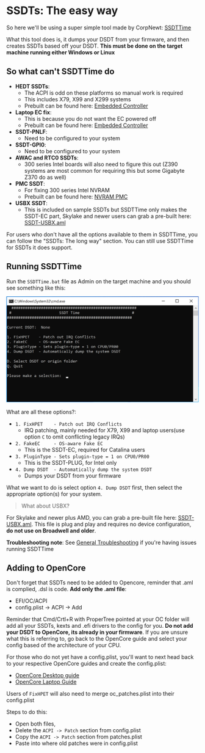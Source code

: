 # SSDTs: The easy way

So here we'll be using a super simple tool made by CorpNewt: [SSDTTime](https://github.com/corpnewt/SSDTTime)

What this tool does is, it dumps your DSDT from your firmware, and then creates SSDTs based off your DSDT. **This must be done on the target machine running either Windows or Linux**

## So what **can't** SSDTTime do

* **HEDT SSDTs**:
  * The ACPI is odd on these platforms so manual work is required
  * This includes X79, X99 and X299 systems
  * Prebuilt can be found here: [Embedded Controller](/Universal/ec-fix.md)
* **Laptop EC fix**:
  * This is because you do not want the EC powered off
  * Prebuilt can be found here: [Embedded Controller](/Universal/ec-fix.md)
* **SSDT-PNLF**:
  * Need to be configured to your system
* **SSDT-GPI0**:
  * Need to be configured to your system
* **AWAC and RTC0 SSDTs**:
  * 300 series Intel boards will also need to figure this out (Z390 systems are most common for requiring this but some Gigabyte Z370 do as well)
* **PMC SSDT**:
  * For fixing 300 series Intel NVRAM
  * Prebuilt can be found here: [NVRAM PMC](/Universal/nvram.md)
* **USBX SSDT**:
  * This is included on sample SSDTs but SSDTTime only makes the SSDT-EC part, Skylake and newer users can grab a pre-built here: [SSDT-USBX.aml](https://github.com/dortania/USB-Map-Guide/blob/master/extra-files/SSDT-USBX.aml)

For users who don't have all the options available to them in SSDTTime, you can follow the "SSDTs: The long way" section. You can still use SSDTTime for SSDTs it does support.

## Running SSDTTime

Run the `SSDTTime.bat` file as Admin on the target machine and you should see something like this:

![](/images/ssdt-easy-md/ssdttime.png)

What are all these options?:

* `1. FixHPET    - Patch out IRQ Conflicts`
  * IRQ patching, mainly needed for X79, X99 and laptop users(use option `C` to omit conflicting legacy IRQs)
* `2. FakeEC     - OS-aware Fake EC`
  * This is the SSDT-EC, required for Catalina users
* `3. PluginType - Sets plugin-type = 1 on CPU0/PR00`
  * This is the SSDT-PLUG, for Intel only
* `4. Dump DSDT  - Automatically dump the system DSDT`
  * Dumps your DSDT from your firmware

What we want to do is select option `4. Dump DSDT` first, then select the appropriate option(s) for your system.

> What about USBX?

For Skylake and newer plus AMD, you can grab a pre-built file here: [SSDT-USBX.aml](https://github.com/dortania/USB-Map-Guide/blob/master/extra-files/SSDT-USBX.aml). This file is plug and play and requires no device configuration, **do not use on Broadwell and older**.

**Troubleshooting note**: See [General Troubleshooting](https://dortania.github.io/OpenCore-Desktop-Guide/troubleshooting/troubleshooting.html) if you're having issues running SSDTTime

## Adding to OpenCore

Don't forget that SSDTs need to be added to Opencore, reminder that .aml is complied, .dsl is code. **Add only the .aml file**:

* EFI/OC/ACPI
* config.plist -> ACPI -> Add

Reminder that Cmd/Crtl+R with ProperTree pointed at your OC folder will add all your SSDTs, kexts and .efi drivers to the config for you. **Do not add your DSDT to OpenCore, its already in your firmware**. If you are unsure what this is referring to, go back to the OpenCore guide and select your config based of the architecture of your CPU.

For those who do not yet have a config.plist, you'll want to next head back to your respective OpenCore guides and create the config.plist:

* [OpenCore Desktop guide](https://dortania.github.io/OpenCore-Desktop-Guide/)
* [OpenCore Laptop Guide](https://dortania.github.io/vanilla-laptop-guide/)

Users of `FixHPET` will also need to merge oc_patches.plist into their config.plist

Steps to do this:

* Open both files,
* Delete the `ACPI -> Patch` section from config.plist
* Copy the `ACPI -> Patch` section from patches.plist
* Paste into where old patches were in config.plist
